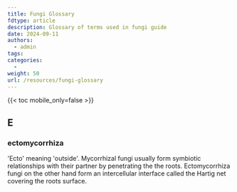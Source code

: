 ```yaml
---
title: Fungi Glossary
fdtype: article
description: Glossary of terms used in fungi guide
date: 2024-09-11
authors:
  - admin
tags:
categories:
  - 
weight: 50
url: /resources/fungi-glossary
---
```

{{< toc mobile_only=false >}}

## E
### ectomycorrhiza
'Ecto' meaning 'outside'. Mycorrhizal fungi usually form symbiotic relationships with their partner by penetrating the the roots. Ectomycorrhiza fungi on the other hand form an intercellular interface called the Hartig net covering the roots surface.